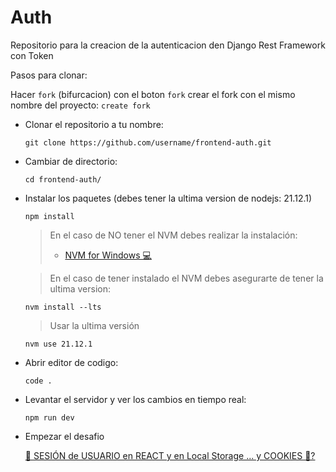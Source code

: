 # Auth

Repositorio para la creacion de la autenticacion den Django Rest Framework con Token

Pasos para clonar:

Hacer `fork` (bifurcacion) con el boton `fork` crear el fork con el mismo nombre del proyecto: `create fork`

- Clonar el repositorio a tu nombre:

      git clone https://github.com/username/frontend-auth.git

- Cambiar de directorio:

      cd frontend-auth/

- Instalar los paquetes (debes tener la ultima version de nodejs: 21.12.1)

      npm install

  > En el caso de NO tener el NVM debes realizar la instalación:
  > - [NVM for Windows 💻](https://youtu.be/xW3QUu_zhLo?si=g1kGfOIbqJWXbu1l)

  > En el caso de tener instalado el NVM debes asegurarte de tener la ultima version:

      nvm install --lts

  > Usar la ultima versión

      nvm use 21.12.1

- Abrir editor de codigo:

      code .

- Levantar el servidor y ver los cambios en tiempo real:

      npm run dev

- Empezar el desafio

  [🔑 SESIÓN de USUARIO en REACT y en Local Storage ... y COOKIES 🍪?](https://youtu.be/OK9zmaXIISI?si=a9JdQi5SgLQ_DWP_)
